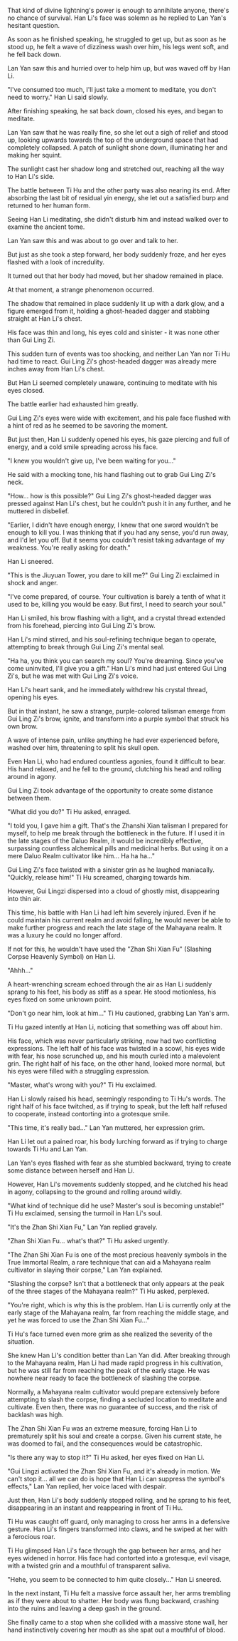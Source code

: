 That kind of divine lightning's power is enough to annihilate anyone, there's no chance of survival. Han Li's face was solemn as he replied to Lan Yan's hesitant question.

As soon as he finished speaking, he struggled to get up, but as soon as he stood up, he felt a wave of dizziness wash over him, his legs went soft, and he fell back down.

Lan Yan saw this and hurried over to help him up, but was waved off by Han Li.

"I've consumed too much, I'll just take a moment to meditate, you don't need to worry." Han Li said slowly.

After finishing speaking, he sat back down, closed his eyes, and began to meditate.

Lan Yan saw that he was really fine, so she let out a sigh of relief and stood up, looking upwards towards the top of the underground space that had completely collapsed. A patch of sunlight shone down, illuminating her and making her squint.

The sunlight cast her shadow long and stretched out, reaching all the way to Han Li's side.

The battle between Ti Hu and the other party was also nearing its end. After absorbing the last bit of residual yin energy, she let out a satisfied burp and returned to her human form.

Seeing Han Li meditating, she didn't disturb him and instead walked over to examine the ancient tome.

Lan Yan saw this and was about to go over and talk to her.

But just as she took a step forward, her body suddenly froze, and her eyes flashed with a look of incredulity.

It turned out that her body had moved, but her shadow remained in place.

At that moment, a strange phenomenon occurred.

The shadow that remained in place suddenly lit up with a dark glow, and a figure emerged from it, holding a ghost-headed dagger and stabbing straight at Han Li's chest.

His face was thin and long, his eyes cold and sinister - it was none other than Gui Ling Zi.

This sudden turn of events was too shocking, and neither Lan Yan nor Ti Hu had time to react. Gui Ling Zi's ghost-headed dagger was already mere inches away from Han Li's chest.

But Han Li seemed completely unaware, continuing to meditate with his eyes closed.

The battle earlier had exhausted him greatly.

Gui Ling Zi's eyes were wide with excitement, and his pale face flushed with a hint of red as he seemed to be savoring the moment.

But just then, Han Li suddenly opened his eyes, his gaze piercing and full of energy, and a cold smile spreading across his face.

"I knew you wouldn't give up, I've been waiting for you..."

He said with a mocking tone, his hand flashing out to grab Gui Ling Zi's neck.

"How... how is this possible?" Gui Ling Zi's ghost-headed dagger was pressed against Han Li's chest, but he couldn't push it in any further, and he muttered in disbelief.

"Earlier, I didn't have enough energy, I knew that one sword wouldn't be enough to kill you. I was thinking that if you had any sense, you'd run away, and I'd let you off. But it seems you couldn't resist taking advantage of my weakness. You're really asking for death."

Han Li sneered.

"This is the Jiuyuan Tower, you dare to kill me?" Gui Ling Zi exclaimed in shock and anger.

"I've come prepared, of course. Your cultivation is barely a tenth of what it used to be, killing you would be easy. But first, I need to search your soul."

Han Li smiled, his brow flashing with a light, and a crystal thread extended from his forehead, piercing into Gui Ling Zi's brow.

Han Li's mind stirred, and his soul-refining technique began to operate, attempting to break through Gui Ling Zi's mental seal.

"Ha ha, you think you can search my soul? You're dreaming. Since you've come uninvited, I'll give you a gift." Han Li's mind had just entered Gui Ling Zi's, but he was met with Gui Ling Zi's voice.

Han Li's heart sank, and he immediately withdrew his crystal thread, opening his eyes.

But in that instant, he saw a strange, purple-colored talisman emerge from Gui Ling Zi's brow, ignite, and transform into a purple symbol that struck his own brow.

A wave of intense pain, unlike anything he had ever experienced before, washed over him, threatening to split his skull open.

Even Han Li, who had endured countless agonies, found it difficult to bear. His hand relaxed, and he fell to the ground, clutching his head and rolling around in agony.

Gui Ling Zi took advantage of the opportunity to create some distance between them.

"What did you do?" Ti Hu asked, enraged.

"I told you, I gave him a gift. That's the Zhanshi Xian talisman I prepared for myself, to help me break through the bottleneck in the future. If I used it in the late stages of the Daluo Realm, it would be incredibly effective, surpassing countless alchemical pills and medicinal herbs. But using it on a mere Daluo Realm cultivator like him... Ha ha ha..."

Gui Ling Zi's face twisted with a sinister grin as he laughed maniacally.
"Quickly, release him!" Ti Hu screamed, charging towards him.

However, Gui Lingzi dispersed into a cloud of ghostly mist, disappearing into thin air.

This time, his battle with Han Li had left him severely injured. Even if he could maintain his current realm and avoid falling, he would never be able to make further progress and reach the late stage of the Mahayana realm. It was a luxury he could no longer afford.

If not for this, he wouldn't have used the "Zhan Shi Xian Fu" (Slashing Corpse Heavenly Symbol) on Han Li.

"Ahhh..."

A heart-wrenching scream echoed through the air as Han Li suddenly sprang to his feet, his body as stiff as a spear. He stood motionless, his eyes fixed on some unknown point.

"Don't go near him, look at him..." Ti Hu cautioned, grabbing Lan Yan's arm.

Ti Hu gazed intently at Han Li, noticing that something was off about him.

His face, which was never particularly striking, now had two conflicting expressions. The left half of his face was twisted in a scowl, his eyes wide with fear, his nose scrunched up, and his mouth curled into a malevolent grin. The right half of his face, on the other hand, looked more normal, but his eyes were filled with a struggling expression.

"Master, what's wrong with you?" Ti Hu exclaimed.

Han Li slowly raised his head, seemingly responding to Ti Hu's words. The right half of his face twitched, as if trying to speak, but the left half refused to cooperate, instead contorting into a grotesque smile.

"This time, it's really bad..." Lan Yan muttered, her expression grim.

Han Li let out a pained roar, his body lurching forward as if trying to charge towards Ti Hu and Lan Yan.

Lan Yan's eyes flashed with fear as she stumbled backward, trying to create some distance between herself and Han Li.

However, Han Li's movements suddenly stopped, and he clutched his head in agony, collapsing to the ground and rolling around wildly.

"What kind of technique did he use? Master's soul is becoming unstable!" Ti Hu exclaimed, sensing the turmoil in Han Li's soul.

"It's the Zhan Shi Xian Fu," Lan Yan replied gravely.

"Zhan Shi Xian Fu... what's that?" Ti Hu asked urgently.

"The Zhan Shi Xian Fu is one of the most precious heavenly symbols in the True Immortal Realm, a rare technique that can aid a Mahayana realm cultivator in slaying their corpse," Lan Yan explained.

"Slashing the corpse? Isn't that a bottleneck that only appears at the peak of the three stages of the Mahayana realm?" Ti Hu asked, perplexed.

"You're right, which is why this is the problem. Han Li is currently only at the early stage of the Mahayana realm, far from reaching the middle stage, and yet he was forced to use the Zhan Shi Xian Fu..."

Ti Hu's face turned even more grim as she realized the severity of the situation.

She knew Han Li's condition better than Lan Yan did. After breaking through to the Mahayana realm, Han Li had made rapid progress in his cultivation, but he was still far from reaching the peak of the early stage. He was nowhere near ready to face the bottleneck of slashing the corpse.

Normally, a Mahayana realm cultivator would prepare extensively before attempting to slash the corpse, finding a secluded location to meditate and cultivate. Even then, there was no guarantee of success, and the risk of backlash was high.

The Zhan Shi Xian Fu was an extreme measure, forcing Han Li to prematurely split his soul and create a corpse. Given his current state, he was doomed to fail, and the consequences would be catastrophic.

"Is there any way to stop it?" Ti Hu asked, her eyes fixed on Han Li.

"Gui Lingzi activated the Zhan Shi Xian Fu, and it's already in motion. We can't stop it... all we can do is hope that Han Li can suppress the symbol's effects," Lan Yan replied, her voice laced with despair.

Just then, Han Li's body suddenly stopped rolling, and he sprang to his feet, disappearing in an instant and reappearing in front of Ti Hu.

Ti Hu was caught off guard, only managing to cross her arms in a defensive gesture. Han Li's fingers transformed into claws, and he swiped at her with a ferocious roar.

Ti Hu glimpsed Han Li's face through the gap between her arms, and her eyes widened in horror. His face had contorted into a grotesque, evil visage, with a twisted grin and a mouthful of transparent saliva.

"Hehe, you seem to be connected to him quite closely..." Han Li sneered.

In the next instant, Ti Hu felt a massive force assault her, her arms trembling as if they were about to shatter. Her body was flung backward, crashing into the ruins and leaving a deep gash in the ground.

She finally came to a stop when she collided with a massive stone wall, her hand instinctively covering her mouth as she spat out a mouthful of blood.